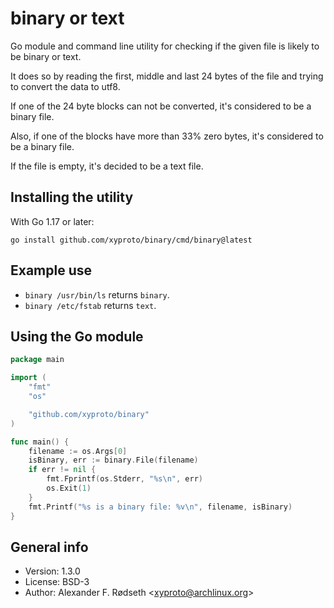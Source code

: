 # binary or text

Go module and command line utility for checking if the given file is likely to be binary or text.

It does so by reading the first, middle and last 24 bytes of the file and trying to convert the data to utf8.

If one of the 24 byte blocks can not be converted, it's considered to be a binary file.

Also, if one of the blocks have more than 33% zero bytes, it's considered to be a binary file.

If the file is empty, it's decided to be a text file.

## Installing the utility

With Go 1.17 or later:

    go install github.com/xyproto/binary/cmd/binary@latest

## Example use

* `binary /usr/bin/ls` returns `binary`.
* `binary /etc/fstab` returns `text`.

## Using the Go module

```go
package main

import (
    "fmt"
    "os"

    "github.com/xyproto/binary"
)

func main() {
    filename := os.Args[0]
    isBinary, err := binary.File(filename)
    if err != nil {
        fmt.Fprintf(os.Stderr, "%s\n", err)
        os.Exit(1)
    }
    fmt.Printf("%s is a binary file: %v\n", filename, isBinary)
}
```

## General info

* Version: 1.3.0
* License: BSD-3
* Author: Alexander F. Rødseth &lt;xyproto@archlinux.org&gt;
